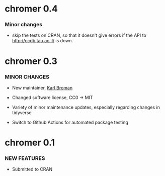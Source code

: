 chromer 0.4
=============

### Minor changes

* skip the tests on CRAN, so that it doesn't give errors if the
  API to <http://ccdb.tau.ac.il/> is down.


chromer 0.3
=============

### MINOR CHANGES

* New maintainer, [Karl Broman](https://kbroman.org)

* Changed software license, CC0 -> MIT

* Variety of minor maintenance updates, especially regarding changes
  in tidyverse

* Switch to Github Actions for automated package testing


chromer 0.1
============

### NEW FEATURES

* Submitted to CRAN
